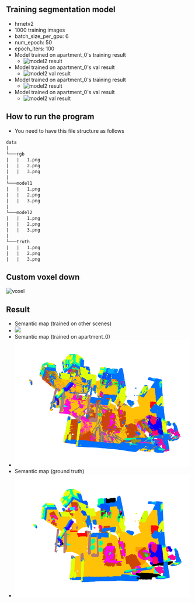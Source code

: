 ## Training segmentation model
- hrnetv2
- 1000 training images
- batch_size_per_gpu: 6
-  num_epoch: 50
-  epoch_iters: 100
-  Model trained on apartment_0's training result
   -  ![model2 result](/HW2/readme/model1.png)
- Model trained on apartment_0's val result 
   - ![model2 val result](/HW2/readme/1-1.png)
-  Model trained on apartment_0's training result
   -  ![model2 result](/HW2/readme/model2.png)
- Model trained on apartment_0's val result 
   - ![model2 val result](/HW2/readme/2-2.png)

## How to run the program
- You need to have this file structure as follows
```
data
|
└───rgb
|   |   1.png
|   |   2.png
|   |   3.png
|
└───model1
|   |   1.png
|   |   2.png
|   |   3.png
|
└───model2
|   |   1.png
|   |   2.png
|   |   3.png
|
└───truth
|   |   1.png
|   |   2.png
|   |   3.png

```

## Custom voxel down
![voxel](/HW2/readme/voxel.png)

## Result
- Semantic map (trained on other scenes)
- ![](/HW2/readme/mode1_result.png)
- Semantic map (trained on apartment_0)
- ![](readme/model2_result.png)
- Semantic map (ground truth)
- ![](readme/truth_result.png)